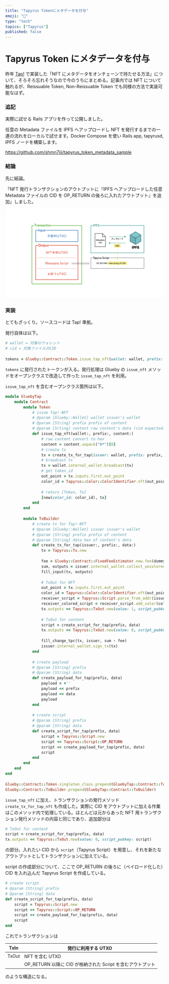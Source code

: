 ```yaml
---
title: "Tapyrus Tokenにメタデータを付与"
emoji: "🐙"
type: "tech"
topics: ["Tapyrus"]
published: false
---
```


# Tapyrus Token にメタデータを付与

昨年 [Tap!](https://www.shmn7iii.net/tap) で実装した「NFT にメタデータをオンチェーンで持たせる方法」について、そろそろ忘れそうなので今のうちにまとめる。記事内では NFT について触れるが、Reissuable Token, Non-Reissuable Token でも同様の方法で実装可能なはず。

### 追記

実際に試せる Rails アプリを作って公開しました。

任意の Metadata ファイルを IPFS へアップロードし NFT を発行するまでの一連の流れをローカルで試せます。Docker Compose を使い Rails app, tapyrusd, IPFS ノードを構築します。

https://github.com/shmn7iii/tapyrus_token_metadata_sample

### 結論

先に結論。

「NFT 発行トランザクションのアウトプットに『IPFS へアップロードした任意 Metadata ファイルの CID を OP_RETURN の後ろに入れたアウトプット』を追加」しました。

![01.jpeg](/images/f0421d4e1014d5/01.jpeg)

### 実装

とてもざっくり。ソースコードは Tap! 準拠。

発行自体は以下。

```ruby
# wallet = 対象のウォレット
# cid = 対象ファイルのCID

tokens = Glueby::Contract::Token.issue_tap_nft(wallet: wallet, prefix: '', content: cid)
```

`tokens` に発行されたトークンが入る。発行処理は Glueby の `issue_nft` メソッドをオープンクラスで改造して作った `issue_tap_nft` を利用。

`issue_tap_nft` を含むオープンクラス箇所は以下。

```ruby
module GluebyTap
    module Contract
        module Token
            # issue Tap!-NFT
            # @param [Glueby::Wallet] wallet issuer's wallet
            # @param [String] prefix prefix of content
            # @param [Srting] content raw content's data (cid expected)
            def issue_tap_nft(wallet:, prefix:, content:)
                # raw content convert to hex
                content = content.unpack("H*")[0]
                # create tx
                tx = create_tx_for_tap(issuer: wallet, prefix: prefix, data: content)
                # broadcast tx
                tx = wallet.internal_wallet.broadcast(tx)
                # get token_id
                out_point = tx.inputs.first.out_point
                color_id = Tapyrus::Color::ColorIdentifier.nft(out_point)

                # return [Token, Tx]
                [new(color_id: color_id), tx]
            end
        end

        module TxBuilder
            # create tx for Tap!-NFT
            # @param [Glueby::Wallet] issuer issuer's wallet
            # @param [String] prefix prefix of content
            # @param [String] data hex of content's data
            def create_tx_for_tap(issuer:, prefix:, data:)
                tx = Tapyrus::Tx.new

                fee = Glueby::Contract::FixedFeeEstimator.new.fee(dummy_issue_tx_from_out_point)
                sum, outputs = issuer.internal_wallet.collect_uncolored_outputs(fee)
                fill_input(tx, outputs)

                # TxOut for NFT
                out_point = tx.inputs.first.out_point
                color_id = Tapyrus::Color::ColorIdentifier.nft(out_point)
                receiver_script = Tapyrus::Script.parse_from_addr(issuer.internal_wallet.receive_address)
                receiver_colored_script = receiver_script.add_color(color_id)
                tx.outputs << Tapyrus::TxOut.new(value: 1, script_pubkey: receiver_colored_script)

                # TxOut for content
                script = create_script_for_tap(prefix, data)
                tx.outputs << Tapyrus::TxOut.new(value: 0, script_pubkey: script)

                fill_change_tpc(tx, issuer, sum - fee)
                issuer.internal_wallet.sign_tx(tx)
            end

            # create payload
            # @param [String] prefix
            # @param [String] data
            def create_payload_for_tap(prefix, data)
                payload = +''
                payload << prefix
                payload << data
                payload
            end

            # create script
            # @param [String] prefix
            # @param [String] data
            def create_script_for_tap(prefix, data)
                script = Tapyrus::Script.new
                script << Tapyrus::Script::OP_RETURN
                script << create_payload_for_tap(prefix, data)
                script
            end
        end
    end
end

Glueby::Contract::Token.singleton_class.prepend(GluebyTap::Contract::Token)
Glueby::Contract::TxBuilder.prepend(GluebyTap::Contract::TxBuilder)
```

`issue_tap_nft` に加え、トランザクションの発行メソッド `create_tx_for_tap_nft` も作成した。実際に CID をアウトプットに加える作業はこのメソッド内で処理している。ほとんどは元からあった NFT 用トランザクション発行メソッドの内容と同じであり、追加部分は

```ruby
# TxOut for content
script = create_script_for_tap(prefix, data)
tx.outputs << Tapyrus::TxOut.new(value: 0, script_pubkey: script)
```

の部分。入れたい CID から `script`（Tapyrus Script）を用意し、それを新たなアウトプットとしてトランザクションに加えている。

script の作成部分について、ここで OP_RETURN の後ろに（ペイロード化した）CID を入れ込んだ Tapyrus Script を作成している。

```ruby
# create script
# @param [String] prefix
# @param [String] data
def create_script_for_tap(prefix, data)
    script = Tapyrus::Script.new
    script << Tapyrus::Script::OP_RETURN
    script << create_payload_for_tap(prefix, data)
    script
end
```

これでトランザクションは

| TxIn  | 発行に利用する UTXO                                         |
| ----- | ----------------------------------------------------------- |
| TxOut | NFT を含む UTXO                                             |
|       | OP_RETURN 以降に CID が格納された Script を含むアウトプット |

のような構造になる。
